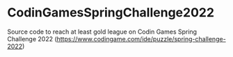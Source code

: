# CodinGamesSpringChallenge2022
Source code to reach at least gold league on Codin Games Spring Challenge 2022 (https://www.codingame.com/ide/puzzle/spring-challenge-2022)
